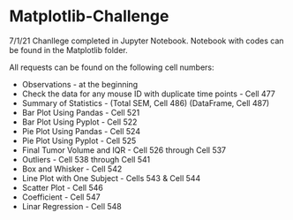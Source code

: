 # Matplotlib-Challenge

7/1/21
Chanllege completed in Jupyter Notebook. 
Notebook with codes can be found in the Matplotlib folder.

All requests can be found on the following cell numbers:
- Observations - at the beginning
- Check the data for any mouse ID with duplicate time points - Cell 477
- Summary of Statistics - (Total SEM, Cell 486) (DataFrame, Cell 487)
- Bar Plot Using Pandas - Cell 521
- Bar Plot Using Pyplot - Cell 522
- Pie Plot Using Pandas - Cell 524
- Pie Plot Using Pyplot - Cell 525
- Final Tumor Volume and IQR - Cell 526 through Cell 537
- Outliers - Cell 538 through Cell 541
- Box and Whisker - Cell 542
- Line Plot with One Subject - Cells 543 & Cell 544
- Scatter Plot - Cell 546
- Coefficient - Cell 547
- Linar Regression - Cell 548
